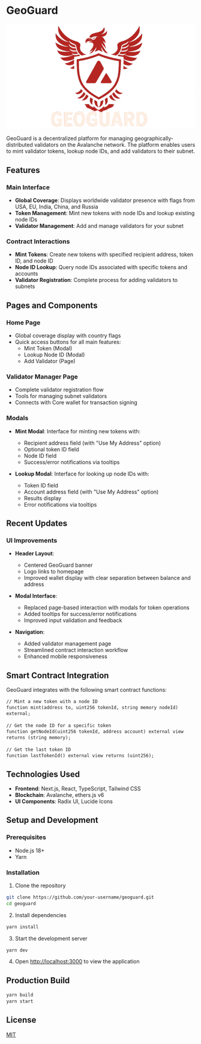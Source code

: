 # GeoGuard

<div align="center">
  <img src="public/banner.png" alt="GeoGuard Banner" width="600">
</div>

GeoGuard is a decentralized platform for managing geographically-distributed validators on the Avalanche network. The platform enables users to mint validator tokens, lookup node IDs, and add validators to their subnet.

## Features

### Main Interface

- **Global Coverage**: Displays worldwide validator presence with flags from USA, EU, India, China, and Russia
- **Token Management**: Mint new tokens with node IDs and lookup existing node IDs
- **Validator Management**: Add and manage validators for your subnet

### Contract Interactions

- **Mint Tokens**: Create new tokens with specified recipient address, token ID, and node ID
- **Node ID Lookup**: Query node IDs associated with specific tokens and accounts
- **Validator Registration**: Complete process for adding validators to subnets

## Pages and Components

### Home Page
- Global coverage display with country flags
- Quick access buttons for all main features:
  - Mint Token (Modal)
  - Lookup Node ID (Modal) 
  - Add Validator (Page)

### Validator Manager Page
- Complete validator registration flow
- Tools for managing subnet validators
- Connects with Core wallet for transaction signing

### Modals
- **Mint Modal**: Interface for minting new tokens with:
  - Recipient address field (with "Use My Address" option)
  - Optional token ID field
  - Node ID field
  - Success/error notifications via tooltips

- **Lookup Modal**: Interface for looking up node IDs with:
  - Token ID field
  - Account address field (with "Use My Address" option)
  - Results display
  - Error notifications via tooltips

## Recent Updates

### UI Improvements
- **Header Layout**: 
  - Centered GeoGuard banner
  - Logo links to homepage
  - Improved wallet display with clear separation between balance and address

- **Modal Interface**: 
  - Replaced page-based interaction with modals for token operations
  - Added tooltips for success/error notifications
  - Improved input validation and feedback

- **Navigation**:
  - Added validator management page
  - Streamlined contract interaction workflow
  - Enhanced mobile responsiveness

## Smart Contract Integration

GeoGuard integrates with the following smart contract functions:

```solidity
// Mint a new token with a node ID
function mint(address to, uint256 tokenId, string memory nodeId) external;

// Get the node ID for a specific token
function getNodeId(uint256 tokenId, address account) external view returns (string memory);

// Get the last token ID
function lastTokenId() external view returns (uint256);
```

## Technologies Used

- **Frontend**: Next.js, React, TypeScript, Tailwind CSS
- **Blockchain**: Avalanche, ethers.js v6
- **UI Components**: Radix UI, Lucide Icons

## Setup and Development

### Prerequisites
- Node.js 18+
- Yarn

### Installation

1. Clone the repository
```bash
git clone https://github.com/your-username/geoguard.git
cd geoguard
```

2. Install dependencies
```bash
yarn install
```

3. Start the development server
```bash
yarn dev
```

4. Open [http://localhost:3000](http://localhost:3000) to view the application

## Production Build

```bash
yarn build
yarn start
```

## License

[MIT](LICENSE)
